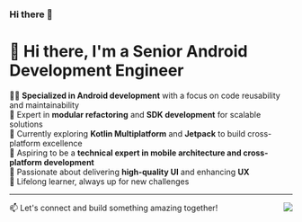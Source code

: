 ### Hi there 👋


<!--
**huminted/huminted** is a ✨ _special_ ✨ repository because its `README.md` (this file) appears on your GitHub profile.
-->


# 👋 Hi there, I'm a Senior Android Development Engineer

👨‍💻 **Specialized in Android development** with a focus on code reusability and maintainability  
🔧 Expert in **modular refactoring** and **SDK development** for scalable solutions  
🚀 Currently exploring **Kotlin Multiplatform** and **Jetpack** to build cross-platform excellence  
🎯 Aspiring to be a **technical expert in mobile architecture and cross-platform development**  
🎨 Passionate about delivering **high-quality UI** and enhancing **UX**  
🧠 Lifelong learner, always up for new challenges

---

📫 Let's connect and build something amazing together!
<img align="right" src="https://github-readme-stats.vercel.app/api?username=huminted&show_icons=true&icon_color=805AD5&text_color=718096&bg_color=ffffff&hide_title=true" />


